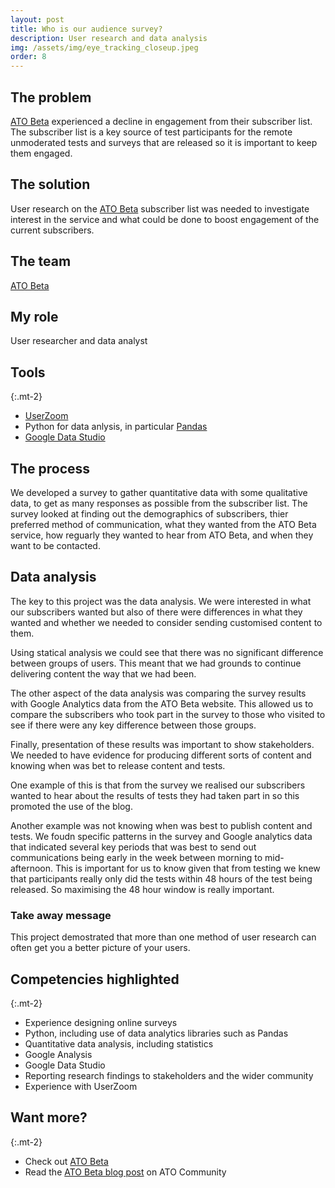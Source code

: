 ```yaml
---
layout: post
title: Who is our audience survey?
description: User research and data analysis
img: /assets/img/eye_tracking_closeup.jpeg
order: 8
---
```


## The problem

[ATO Beta](https://beta.ato.gov.au/) experienced a decline in engagement from their subscriber list. The subscriber list is a key source of test participants for the remote unmoderated tests and surveys that are released so it is important to keep them engaged.

## The solution

User research on the [ATO Beta](https://beta.ato.gov.au/) subscriber list was needed to investigate interest in the service and what could be done to boost engagement of the current subscribers.

## The team

[ATO Beta](https://beta.ato.gov.au/)

## My role 

User researcher and data analyst

## Tools

{:.mt-2}
* [UserZoom](https://www.userzoom.com/)
* Python for data anlysis, in particular [Pandas](https://pandas.pydata.org/) 
* [Google Data Studio](https://datastudio.google.com/)

## The process

We developed a survey to gather quantitative data with some qualitative data, to get as many responses as possible from the subscriber list. The survey looked at finding out the demographics of subscribers, thier preferred method of communication, what they wanted from the ATO Beta service, how reguarly they wanted to hear from ATO Beta, and when they want to be contacted.

## Data analysis

The key to this project was the data analysis. We were interested in what our subscribers wanted but also of there were differences in what they wanted and whether we needed to consider sending customised content to them. 

Using statical analysis we could see that there was no significant difference between groups of users. This meant that we had grounds to continue delivering content the way that we had been. 

The other aspect of the data analysis was comparing the survey results with Google Analytics data from the ATO Beta website. This allowed us to compare the subscribers who took part in the survey to those who visited to see if there were any key difference between those groups.

Finally, presentation of these results was important to show stakeholders. We needed to have evidence for producing different sorts of content and knowing when was bet to release content and tests. 

One example of this is that from the survey we realised our subscribers wanted to hear about the results of tests they had taken part in so this promoted the use of the blog. 

Another example was not knowing when was best to publish content and tests. We foudn specific patterns in the survey and Google analytics data that indicated several key periods that was best to send out communications being early in the week between morning to mid-afternoon. This is important for us to know given that from testing we knew that participants really only did the tests within 48 hours of the test being released. So maximising the 48 hour window is really important. 

### Take away message

This project demostrated that more than one method of user research can often get you a better picture of your users.

## Competencies highlighted

{:.mt-2}
* Experience designing online surveys
* Python, including use of data analytics libraries such as Pandas
* Quantitative data analysis, including statistics
* Google Analysis
* Google Data Studio
* Reporting research findings to stakeholders and the wider community
* Experience with UserZoom

## Want more?

{:.mt-2}
* Check out [ATO Beta](https://beta.ato.gov.au/)
* Read the [ATO Beta blog post](https://beta.ato.gov.au/news/you-want-it-way) on ATO Community


